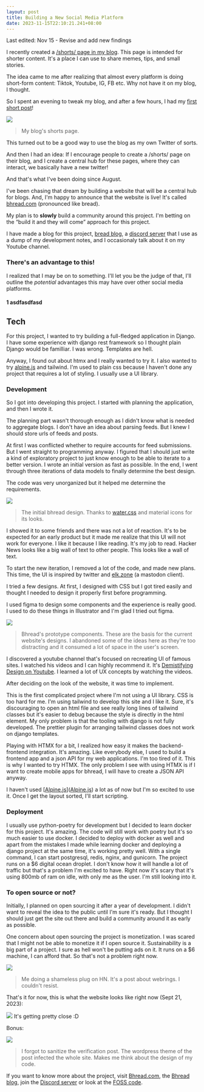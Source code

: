 ```yaml
---
layout: post
title: Building a New Social Media Platform
date: 2023-11-15T22:10:21.241+08:00
---
```

Last edited: Nov 15 - Revise and add new findings

I recently created a [/shorts/ page in my blog](https://elpachongco.github.io/shorts/). This page is intended for shorter content. It's a place I can use to share memes, tips, and small stories. 

The idea came to me after realizing that almost every platform is doing short-form content: Tiktok, Youtube, IG, FB etc. Why not have it on my blog, I thought. 

So I spent an evening to tweak my blog, and after a few hours, I had my [first short post](https://earlps.net/shorts/hello.html)!

![](/img/uploads/elpachongco-shorts.png)

> My blog's shorts page.

This turned out to be a good way to use the blog as my own Twitter of sorts. 

And then I had an idea: If I encourage people to create a /shorts/ page on their blog, and I create a central hub for these pages, where they can interact, we basically have a new twitter!

And that's what I've been doing since August.

I've been chasing that dream by building a website that will be a central hub for blogs. And, I'm happy to announce that the website is live! It's called [bhread.com](https://bhread.com) (pronounced like bread).

My plan is to **slowly** build a community around this project. I'm betting on the “build it and they will come” approach for this project.

I have made a blog for this project, [bread blog](https://blog.bhread.com), a [discord server](https://blog.bhread.com/posts/bhread-discord-server/) that I use as a dump of my development notes, and I occasionaly talk about it on my Youtube channel.

### There's an advantage to this!

I realized that I may be on to something. I'll let you be the judge of that, I'll outline the _potential_ advantages this may have over other social media platforms.

#### 1 asdfasdfasd

## Tech

For this project, I wanted to try building a full-fledged application in Django. I have some experience with django rest framework so I thought plain Django would be familliar. I was wrong. Templates are hell.

Anyway, I found out about htmx and I really wanted to try it. I also wanted to  try [alpine.js](https://alpinejs.dev/) and tailwind. I'm used to plain css because I haven't done any project that requires a lot of styling. I usually use a UI library.

### Development

So I got into developing this project. I started with planning the application, and then I wrote it.

The planning part wasn't thorough enough as I didn't know what is needed to aggregate blogs. I don't have an idea about parsing feeds. But I knew I should store urls of feeds and posts.

At first I was conflicted whether to require accounts for feed submissions.  But I went straight to programming anyway. I figured that I should just write a kind of exploratory project to just know enough to be able to iterate to a better version. I wrote an initial version as fast as possible. In the end, I went through three iterations of data models to finally determine the best design.

The code was very unorganized but it helped me determine the requirements.

![](/img/uploads/bhread-initial-version.png)

> The initial bhread design. Thanks to [water.css](water.css) and material icons for its looks.

I showed it to some friends and there was not a lot of reaction. It's to be expected for an early product but it made me realize that this UI will not work for everyone. I like it because I like reading. It's my job to read. Hacker News looks like a big wall of text to other people. This looks like a wall of text.

To start the new iteration, I removed a lot of the code, and made new plans. This time, the UI is inspired by twitter and [elk.zone](elk.zone) (a mastodon client).

I tried a few designs. At first, I designed with CSS but I got tired easily and thought I needed to design it properly first before programming.

I used figma to design some components and the experience is really good. I used to do these things in Illustrator and I'm glad I tried out figma.

![](/img/uploads/bhread-design-figma.png)

> Bhread's prototype components. These are the basis for the current website's designs. I abandoned some of the ideas here as they're too distracting and it consumed a lot of space in the user's screen.

I discovered a youtube channel that's focused on recreating UI of famous sites. I watched his videos and I can highly recommend it. It's [Demistifying Design on Youtube](https://www.youtube.com/@DemystifyingDesign). I learned a lot of UX concepts by watching the videos.

After deciding on the look of the website, it was time to implement.

This is the first complicated project where I'm not using a UI library. CSS is too hard for me. I'm using tailwind to develop this site and I like it. Sure, it's discouraging to open an html file and see really long lines of tailwind classes but it's easier to debug because the style is directly in the html element. My only problem is that the tooling with django is not fully developed. The prettier plugin for arranging tailwind classes does not work on django templates.

Playing with HTMX for a bit, I realized how easy it makes the backend-frontend integration. It's amazing. Like everybody else, I used to build a frontend app and a json API for my web applications. I'm too tired of it. This is why I wanted to try HTMX. The only problem I see with using HTMX is if I want to create mobile apps for bhread, I will have to create a JSON API anyway.

I haven't used [[Alpine.js](Alpine.js)]([Alpine.js](Alpine.js)) a lot as of now but I'm so excited to use it. Once I get the layout sorted, I'll start scripting.

### Deployment

I usually use python-poetry for development but I decided to learn docker for this project. It's amazing. The code will still work with poetry but it's so much easier to use docker. I decided to deploy with docker as well and apart from the mistakes I made while learning docker and deploying a django project at the same time, it's working pretty well. With a single command, I can start postgresql, redis, nginx, and gunicorn. The project runs on a $6 digital ocean droplet. I don't know how it will handle a lot of traffic but that's a problem I'm excited to have. Right now it's scary that it's using 800mb of ram on idle, with only me as the user. I'm still looking into it.

### To open source or not?

Initially, I planned on open sourcing it after a year of development. I didn't want to reveal the idea to the public until I'm sure it's ready. But I thought I should just get the site out there and build a community around it as early as possible.

One concern about open sourcing the project is monetization. I was scared that I might not be able to monetize it if I open source it. Sustainability is a big part of a project. I sure as hell won't be putting ads on it. It runs on a $6 machine, I can afford that. So that's not a problem right now.

![](/img/uploads/bhread-to-hn.png)

> Me doing a shameless plug on HN. It's a post about webrings. I couldn't resist.

That's it for now, this is what the website looks like right now (Sept 21, 2023):

![](/img/uploads/bhread-screenshot-09-21-2023.png) It's getting pretty close :D

Bonus:

![](/img/uploads/bhread-styles-injected-fail.png)

> I forgot to sanitize the verification post. The wordpress theme of the post infected the whole site. Makes me think about the design of my code.

If you want to know more about the project, visit [Bhread.com](Bhread.com), the [Bhread blog](https://blog.bhread.com), join the [Discord server](https://blog.bhread.com/posts/bhread-discord-server/) or look at the [FOSS code](https://github.com/elpachongco/bhread).
